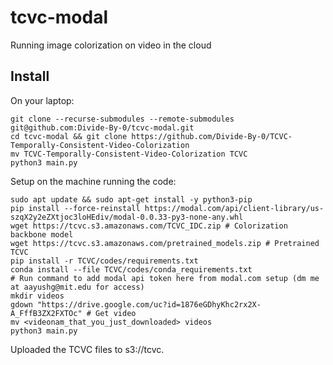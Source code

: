 # tcvc-modal

Running image colorization on video in the cloud

## Install

On your laptop:

```
git clone --recurse-submodules --remote-submodules git@github.com:Divide-By-0/tcvc-modal.git
cd tcvc-modal && git clone https://github.com/Divide-By-0/TCVC-Temporally-Consistent-Video-Colorization
mv TCVC-Temporally-Consistent-Video-Colorization TCVC
python3 main.py
```

Setup on the machine running the code:

```
sudo apt update && sudo apt-get install -y python3-pip
pip install --force-reinstall https://modal.com/api/client-library/us-szqX2y2eZXtjoc3loHEdiv/modal-0.0.33-py3-none-any.whl
wget https://tcvc.s3.amazonaws.com/TCVC_IDC.zip # Colorization backbone model
wget https://tcvc.s3.amazonaws.com/pretrained_models.zip # Pretrained TCVC
pip install -r TCVC/codes/requirements.txt
conda install --file TCVC/codes/conda_requirements.txt
# Run command to add modal api token here from modal.com setup (dm me at aayushg@mit.edu for access)
mkdir videos
gdown "https://drive.google.com/uc?id=1876eGDhyKhc2rx2X-A_FffB3ZX2FXTOc" # Get video
mv <videonam_that_you_just_downloaded> videos
python3 main.py
```

Uploaded the TCVC files to s3://tcvc.

<!-- gdown --fuzzy https://drive.google.com/file/d/1876eGDhyKhc2rx2X-A_FffB3ZX2FXTOc/view -->
